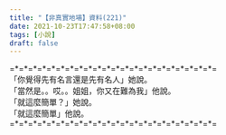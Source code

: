 ```yaml
---
title: "【非真實地場】資料(221)"
date: 2021-10-23T17:47:58+08:00
tags: [小說]
draft: false
---
```


=\*=\*=\*=\*=\*=\*=\*=\*=\*=\*=\*=\*=\*=\*=\*=\*=\*=\*=\*=\*=\*=\*=  
「你覺得先有名言還是先有名人」她說。  
「當然是。。哎。。姐姐，你又在難為我」他說。   
「就這麼簡單？」她說。  
「就這麼簡單」他說。 
=\*=\*=\*=\*=\*=\*=\*=\*=\*=\*=\*=\*=\*=\*=\*=\*=\*=\*=\*=\*=\*=\*=  